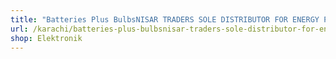 ```yaml
---
title: "Batteries Plus BulbsNISAR TRADERS SOLE DISTRIBUTOR FOR ENERGY PLUS BATTERIES"
url: /karachi/batteries-plus-bulbsnisar-traders-sole-distributor-for-energy-plus-batteries/
shop: Elektronik
---
```

